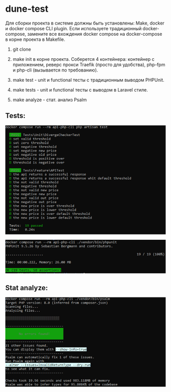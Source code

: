# dune-test

Для сборки проекта в системе должны быть установлены: Make, docker и docker compose CLI plugin.
Если используете традиционный docker-compose, замените все вхождения docker compose на docker-compose
в корне проекта в Makefile.

1. git clone

2. make init в корне проекта. Соберется 4 контейнера: контейнер с приложением, реверс прокси Traefik (просто для удобства), php-fpm и php-cli (вызывается по требованию).

3. make test  - unit и functional тесты с традиционным выводом PHPUnit.

4. make tests - unit и functional тесты с выводом в Laravel стиле.

5. make analyze - стат. анализ Psalm

## Tests:
![test1](https://github.com/hermansochi/dune-test/raw/master/asserts/test.png)

![test2](https://github.com/hermansochi/dune-test/raw/master/asserts/tests.png)

## Stat analyze:
![psalm](https://github.com/hermansochi/dune-test/raw/master/asserts/psalm.png)
